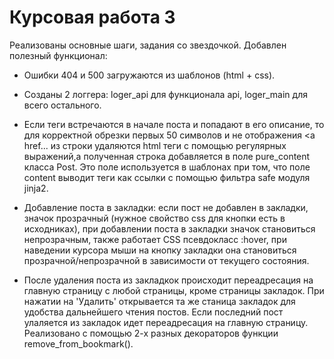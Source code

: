 # Курсовая работа 3

Реализованы основные шаги, задания со звездочкой.
Добавлен полезный функционал:
- Ошибки 404 и 500 загружаются из шаблонов (html + css).

- Созданы 2 логгера: loger_api для функционала api, loger_main для всего остального.

- Если теги встречаются в начале поста и попадают в его описание, то для корректной обрезки первых 50 символов и не отображения <a href...
  из строки удаляются html теги с помощью регулярных выражений,а полученная строка добавляется в поле pure_content класса Post.
  Это поле используется в шаблонах при том, что поле content выводит теги как ссылки с помощью фильтра safe модуля jinja2.
  
- Добавление поста в закладки: если пост не добавлен в закладки, значок прозрачный (нужное свойство css для кнопки есть в исходниках),
  при добавлении поста в закладки значок становиться непрозрачным, также работает CSS псевдокласс :hover, при наведении курсора мыши
  на кнопку закладки она становиться прозрачной/непрозрачной в зависимости от текущего состояния.
  
- После удаления поста из закладкок происходит переадресация на главную страницу с любой страницы, кроме страницы закладок.
  При нажатии на 'Удалить' открывается та же станица закладок для удобства дальнейшего чтения постов.
  Если последний пост улаляется из закладок идет переадресация на главную страницу.
  Реализовано с помощью 2-х разных декораторов функции remove_from_bookmark().
